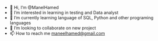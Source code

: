 - 👋 Hi, I’m @ManelHamed
- 👀 I’m interested in learning in testing and Data analyst 
- 🌱 I’m currently learning language of SQL, Python and other programing languages
- 💞️ I’m looking to collaborate on new project 
- 📫 How to reach me maneelhamed@gmail.com

<!---
ManelHamed/ManelHamed is a ✨ special ✨ repository because its `README.md` (this file) appears on your GitHub profile.
You can click the Preview link to take a look at your changes.
--->
